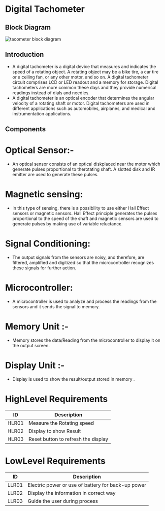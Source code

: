 # Digital Tachometer
## Block Diagram

![tacometer block diagram](https://user-images.githubusercontent.com/98874290/154829891-219b88f4-3ebd-4bc8-9193-ff388bb3a2ba.png)
## Introduction
* A digital tachometer is a digital device that measures and indicates the speed of a rotating object. A rotating object may be a bike tire, a car tire or a ceiling fan, or any other motor, and so on. A digital tachometer circuit comprises LCD or LED readout and a memory for storage. Digital tachometers are more common these days and they provide numerical readings instead of dials and needles.
* A digital tachometer is an optical encoder that determines the angular velocity of a rotating shaft or motor. Digital tachometers are used in different applications such as automobiles, airplanes, and medical and instrumentation applications.
## Components
# Optical Sensor:- 
* An optical sensor consists of an optical diskplaced near the motor which generate pulses proportional to therotating shaft. A slotted disk and IR emitter are used to generate these pulses.
#  Magnetic sensing: 
* In this type of sensing, there is a possibility to use either Hall Effect sensors or magnetic sensors. Hall Effect principle generates the pulses proportional to the speed of the shaft and magnetic sensors are used to generate pulses by making use of variable reluctance.
# Signal Conditioning: 
* The output signals from the sensors are noisy, and therefore, are filtered, amplified and digitized so that the microcontroller recognizes these signals for further action. 
# Microcontroller:
 * A microcontroller is used to analyze and process the readings from the sensors and it sends the signal to memory.
# Memory Unit  :- 
* Memory stores the data/Reading from the microcontroller to display it on the output screen.
# Display Unit  :-
* Display is used to show the result/output stored in memory .
# HighLevel Requirements
|ID|Description|
|----|---------|
|HLR01|Measure the Rotating speed|
|HLR02|Display to show Result|
|HLR03|Reset button to refresh the display|
# LowLevel Requirements
|ID|Description|
|-----|------|
|LLR01|Electric power or use of battery for back-up power|
|LLR02|Display the information in correct way|
|LLR03|Guide the user during process|
